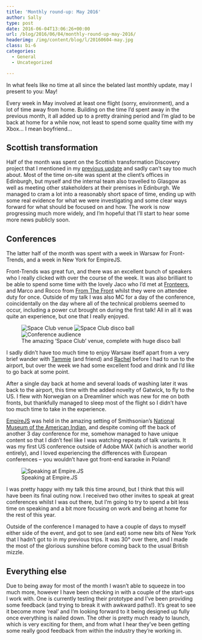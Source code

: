 ```yaml
---
title: 'Monthly round-up: May 2016'
author: Sally
type: post
date: 2016-06-04T13:06:26+00:00
url: /blog/2016/06/04/monthly-round-up-may-2016/
headerimg: /img/content/blog/l/20160604-may.jpg
class: bi-6
categories:
  - General
  - Uncategorized

---
```

<p class="lede">
  In what feels like no time at all since the belated last monthly update, may I present to you: May!
</p>

Every week in May involved at least one flight (sorry, environment), and a lot of time away from home. Building on the time I&#8217;d spent away in the previous month, it all added up to a pretty draining period and I&#8217;m glad to be back at home for a while now, not least to spend some quality time with my Xbox&#8230; I mean boyfriend&#8230;

## Scottish transformation

Half of the month was spent on the Scottish transformation Discovery project that I mentioned in my [previous update][1] and sadly can&#8217;t say too much about. Most of the time on-site was spent at the client&#8217;s offices in Edinburgh, but myself and the internal team also travelled to Glasgow as well as meeting other stakeholders at their premises in Edinburgh. We managed to cram a lot into a reasonably short space of time, ending up with some real evidence for what we were investigating and some clear ways forward for what should be focused on and how. The work is now progressing much more widely, and I&#8217;m hopeful that I&#8217;ll start to hear some more news publicly soon.

## Conferences

The latter half of the month was spent with a week in Warsaw for Front-Trends, and a week in New York for EmpireJS.

Front-Trends was great fun, and there was an excellent bunch of speakers who I really clicked with over the course of the week. It was also brilliant to be able to spend some time with the lovely Jaco who I&#8217;d met at [Fronteers][2], and Marco and Rocco from [From The Front][3] whilst they were on attendee duty for once. Outside of my talk I was also MC for a day of the conference, coincidentally on the day where all of the technical problems seemed to occur, including a power cut brought on during the first talk! All in all it was quite an experience, but one that I really enjoyed.

<figure>
<img src="/img/content/blog/l/20160604-spaceclub.jpg" alt="Space Club venue" />
<img src="/img/content/blog/l/20160604-spaceclub-ball.jpg" alt="Space Club disco ball" />
<img src="/img/content/blog/l/20160604-spaceclub-crowd.jpg" alt="Conference audience" />
<figcaption>The amazing &#8216;Space Club&#8217; venue, complete with huge disco ball</figcaption>
</figure>

I sadly didn&#8217;t have too much time to enjoy Warsaw itself apart from a very brief wander with [Tammie][7] (and friend) and [Rachel][8] before I had to run to the airport, but over the week we had some excellent food and drink and I&#8217;d like to go back at some point.

After a single day back at home and several loads of washing later it was back to the airport, this time with the added novelty of Gatwick, to fly to the US. I flew with Norwegian on a Dreamliner which was new for me on both fronts, but thankfully managed to sleep most of the flight so I didn&#8217;t have too much time to take in the experience.

[EmpireJS][9] was held in the amazing setting of Smithsonian&#8217;s [National Museum of the American Indian][10], and despite coming off the back of another 3 day conference for me, somehow managed to have unique content so that I didn&#8217;t feel like I was watching repeats of talk variants. It was my first US conference outside of Adobe MAX (which is another world entirely), and I loved experiencing the differences with European conferences &#8211; you wouldn&#8217;t have got front-end karaoke in Poland!

<figure>
<img src="/img/content/blog/l/20160604-empirejstalk.jpg" alt="Speaking at Empire.JS" />
<figcaption>Speaking at Empire.JS</figcaption>
</figure>

I was pretty happy with my talk this time around, but I think that this will have been its final outing now. I received two other invites to speak at great conferences whilst I was out there, but I&#8217;m going to try to spend a bit less time on speaking and a bit more focusing on work and being at home for the rest of this year.

Outside of the conference I managed to have a couple of days to myself either side of the event, and got to see (and eat) some new bits of New York that I hadn&#8217;t got to in my previous trips. It was 30&deg; over there, and I made the most of the glorious sunshine before coming back to the usual British mizzle.

## Everything else

Due to being away for most of the month I wasn&#8217;t able to squeeze in too much more, however I have been checking in with a couple of the start-ups I work with. One is currently testing their prototype and I&#8217;ve been providing some feedback (and trying to break it with awkward paths!). It&#8217;s great to see it become more &#8216;real&#8217; and I&#8217;m looking forward to it being designed up fully once everything is nailed down. The other is pretty much ready to launch, which is very exciting for them, and from what I hear they&#8217;ve been getting some really good feedback from within the industry they&#8217;re working in.

 [1]: http://recordssoundthesame.com/blog/2016/05/11/monthly-round-up-april-2016/
 [2]: https://fronteers.nl/
 [3]: https://2016.fromthefront.it/
 [7]: https://twitter.com/karmatosed
 [8]: https://twitter.com/rachelnabors
 [9]: http://empirejs.org
 [10]: http://www.nmai.si.edu/
